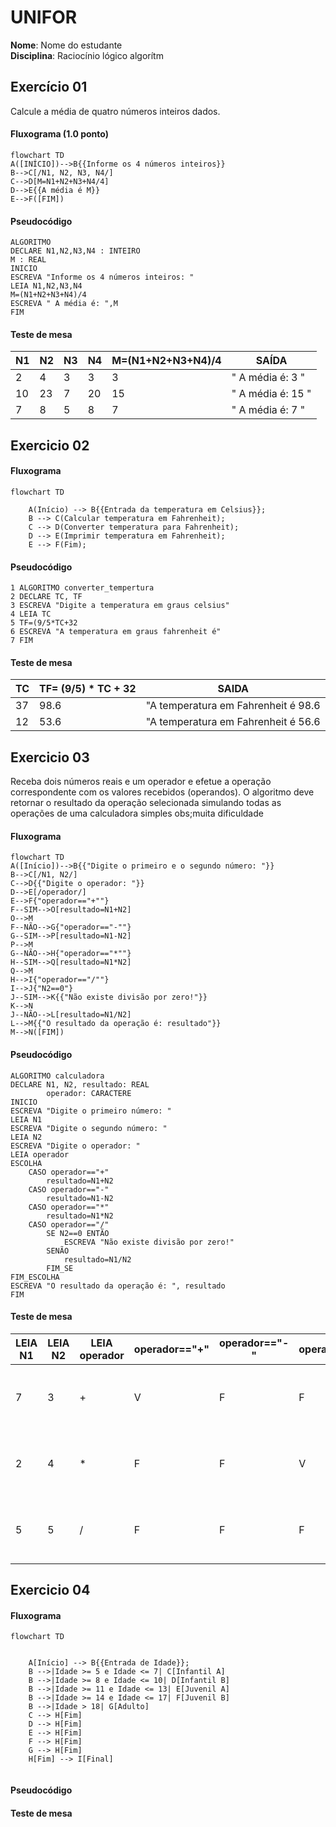 # UNIFOR
**Nome**: Nome do estudante <br>
**Disciplina**: Raciocínio lógico algorítm

## Exercício 01
Calcule a média de quatro números inteiros dados.
#### Fluxograma (1.0 ponto)

```mermaid
flowchart TD
A([INÍCIO])-->B{{Informe os 4 números inteiros}}
B-->C[/N1, N2, N3, N4/]
C-->D[M=N1+N2+N3+N4/4]
D-->E{{A média é M}}
E-->F([FIM])
```

#### Pseudocódigo 

```
ALGORITMO
DECLARE N1,N2,N3,N4 : INTEIRO
M : REAL
INICIO
ESCREVA "Informe os 4 números inteiros: "
LEIA N1,N2,N3,N4
M=(N1+N2+N3+N4)/4
ESCREVA " A média é: ",M
FIM

```
#### Teste de mesa 
| N1 | N2 | N3 | N4 | M=(N1+N2+N3+N4)/4 | SAÍDA |
|      --      |      --      |      --      |      --      |      --      |    --    |
| 2     | 4      | 3  |  3     |  3   |      " A média é: 3 "    |
| 10   | 23        | 7        | 20 | 15  |    " A média é: 15 "       |
| 7  | 8         | 5       | 8 | 7  |     " A média é: 7 "      |

## Exercicio 02 

#### Fluxograma 
``` mermaid 
flowchart TD

    A(Início) --> B{{Entrada da temperatura em Celsius}};
    B --> C(Calcular temperatura em Fahrenheit);
    C --> D(Converter temperatura para Fahrenheit);
    D --> E(Imprimir temperatura em Fahrenheit);
    E --> F(Fim);

```

#### Pseudocódigo 
```
1 ALGORITMO converter_tempertura 
2 DECLARE TC, TF
3 ESCREVA "Digite a temperatura em graus celsius"
4 LEIA TC
5 TF=(9/5*TC+32
6 ESCREVA "A temperatura em graus fahrenheit é"
7 FIM
```

#### Teste de mesa
|  TC  | TF= (9/5) * TC + 32 | SAIDA
|      --      |    --    |    --    |
| 37  | 98.6  | "A temperatura em Fahrenheit é 98.6 |
| 12  | 53.6  | "A temperatura em Fahrenheit é 56.6 |

## Exercicio 03 
Receba dois números reais e um operador e efetue a operação correspondente com os
valores recebidos (operandos). O algoritmo deve retornar o resultado da operação
selecionada simulando todas as operações de uma calculadora simples
obs;muita dificuldade 
#### Fluxograma 
```mermaid
flowchart TD
A([Início])-->B{{"Digite o primeiro e o segundo número: "}}
B-->C[/N1, N2/]
C-->D{{"Digite o operador: "}}
D-->E[/operador/]
E-->F{"operador=="+""}
F--SIM-->O[resultado=N1+N2]
O-->M
F--NÃO-->G{"operador=="-""}
G--SIM-->P[resultado=N1-N2]
P-->M
G--NÃO-->H{"operador=="*""}
H--SIM-->Q[resultado=N1*N2]
Q-->M
H-->I{"operador=="/""}
I-->J{"N2==0"}
J--SIM-->K{{"Não existe divisão por zero!"}}
K-->N
J--NÃO-->L[resultado=N1/N2]
L-->M{{"O resultado da operação é: resultado"}}
M-->N([FIM])
```
#### Pseudocódigo 
```
ALGORITMO calculadora
DECLARE N1, N2, resultado: REAL
		operador: CARACTERE
INICIO
ESCREVA "Digite o primeiro número: "
LEIA N1
ESCREVA "Digite o segundo número: "
LEIA N2
ESCREVA "Digite o operador: "
LEIA operador
ESCOLHA
	CASO operador=="+"
		resultado=N1+N2
	CASO operador=="-"
		resultado=N1-N2
	CASO operador=="*"
		resultado=N1*N2
	CASO operador=="/"
		SE N2==0 ENTÃO
			ESCREVA "Não existe divisão por zero!"
		SENÃO
			resultado=N1/N2
		FIM_SE
FIM_ESCOLHA
ESCREVA "O resultado da operação é: ", resultado
FIM	
```
#### Teste de mesa 

| LEIA N1 | LEIA N2 | LEIA operador | operador=="+"| operador=="-" | operador=="*" |operador=="/" | SAÍDA |
|    --   |   --    |       --      |      --      |      --       |    --         |    --        |   --  | 
| 7       | 3       | +             |        V     |          F    |            F  |            F | "O resultado da operação é: 10"  |
| 2       | 4       |     *         |         F    |       F       |       V       |     F        |  "O resultado da operação é: 8" |
| 5       |  5      |     /         |            F |            F  |            F  |            V |  "O resultado da operação é 1 " |

## Exercicio 04

#### Fluxograma 
```mermaid 
flowchart TD 

    
    A[Início] --> B{{Entrada de Idade}};
    B -->|Idade >= 5 e Idade <= 7| C[Infantil A]
    B -->|Idade >= 8 e Idade <= 10| D[Infantil B]
    B -->|Idade >= 11 e Idade <= 13| E[Juvenil A]
    B -->|Idade >= 14 e Idade <= 17| F[Juvenil B]
    B -->|Idade > 18| G[Adulto]
    C --> H[Fim]
    D --> H[Fim]
    E --> H[Fim]
    F --> H[Fim]
    G --> H[Fim]
    H[Fim] --> I[Final]


```


#### Pseudocódigo 



#### Teste de mesa 







